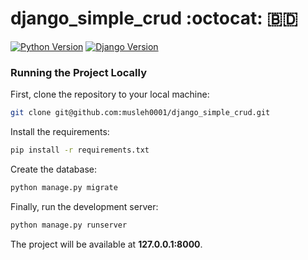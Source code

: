 # django_simple_crud :octocat: :bangladesh:

[![Python Version](https://img.shields.io/badge/python-3.8.1-brightgreen.svg)](https://python.org)
[![Django Version](https://img.shields.io/badge/django-3.0.1-brightgreen.svg)](https://djangoproject.com)

### Running the Project Locally

First, clone the repository to your local machine:

```bash
git clone git@github.com:musleh0001/django_simple_crud.git
```

Install the requirements:

```bash
pip install -r requirements.txt
```

Create the database:

```bash
python manage.py migrate
```

Finally, run the development server:

```bash
python manage.py runserver
```

The project will be available at **127.0.0.1:8000**.
